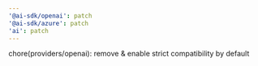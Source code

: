 ```yaml
---
'@ai-sdk/openai': patch
'@ai-sdk/azure': patch
'ai': patch
---
```


chore(providers/openai): remove & enable strict compatibility by default
